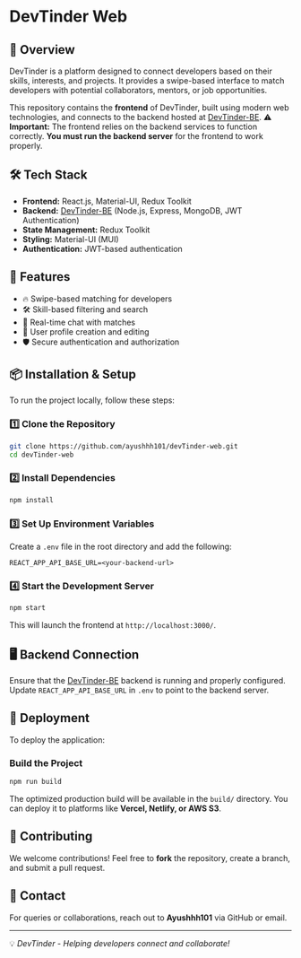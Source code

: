 # DevTinder Web

## 🚀 Overview
DevTinder is a platform designed to connect developers based on their skills, interests, and projects. It provides a swipe-based interface to match developers with potential collaborators, mentors, or job opportunities.

This repository contains the **frontend** of DevTinder, built using modern web technologies, and connects to the backend hosted at [DevTinder-BE](https://github.com/ayushhh101/DevTinder-BE).
⚠️ **Important:** The frontend relies on the backend services to function correctly. **You must run the backend server** for the frontend to work properly.

## 🛠 Tech Stack
- **Frontend:** React.js, Material-UI, Redux Toolkit
- **Backend:** [DevTinder-BE](https://github.com/ayushhh101/DevTinder-BE) (Node.js, Express, MongoDB, JWT Authentication)
- **State Management:** Redux Toolkit
- **Styling:** Material-UI (MUI)
- **Authentication:** JWT-based authentication

## 🌟 Features
- 🔥 Swipe-based matching for developers
- 🛠 Skill-based filtering and search
- 💬 Real-time chat with matches
- 🎯 User profile creation and editing
- 🛡 Secure authentication and authorization

## 📦 Installation & Setup
To run the project locally, follow these steps:

### 1️⃣ Clone the Repository
```bash
git clone https://github.com/ayushhh101/devTinder-web.git
cd devTinder-web
```

### 2️⃣ Install Dependencies
```bash
npm install
```

### 3️⃣ Set Up Environment Variables
Create a `.env` file in the root directory and add the following:
```env
REACT_APP_API_BASE_URL=<your-backend-url>
```

### 4️⃣ Start the Development Server
```bash
npm start
```
This will launch the frontend at `http://localhost:3000/`.

## 🖥 Backend Connection
Ensure that the [DevTinder-BE](https://github.com/ayushhh101/DevTinder-BE) backend is running and properly configured. Update `REACT_APP_API_BASE_URL` in `.env` to point to the backend server.

## 🚀 Deployment
To deploy the application:

### Build the Project
```bash
npm run build
```
The optimized production build will be available in the `build/` directory. You can deploy it to platforms like **Vercel, Netlify, or AWS S3**.

## 🤝 Contributing
We welcome contributions! Feel free to **fork** the repository, create a branch, and submit a pull request.

## 📩 Contact
For queries or collaborations, reach out to **Ayushhh101** via GitHub or email.

---
💡 *DevTinder - Helping developers connect and collaborate!*
